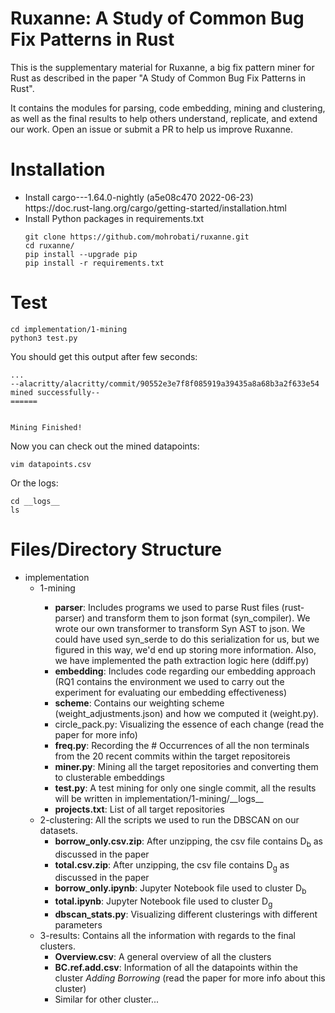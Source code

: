 <h1>Ruxanne: A Study of Common Bug Fix Patterns in Rust</h1>

This is the supplementary material for Ruxanne, a big fix pattern miner for Rust as described in the paper "A Study of Common Bug Fix Patterns in Rust".

It contains the modules for parsing, code embedding, mining and clustering, as well as the final results to help others understand, replicate, and extend our work. Open an issue or submit a PR to help us improve Ruxanne.


<h1>Installation</h1>
<ul>
<li>Install cargo---1.64.0-nightly (a5e08c470 2022-06-23)</li>
https://doc.rust-lang.org/cargo/getting-started/installation.html
<li>Install Python packages in requirements.txt</li>

```
git clone https://github.com/mohrobati/ruxanne.git
cd ruxanne/
pip install --upgrade pip
pip install -r requirements.txt
```

</ul>

<h1>Test</h1>

```
cd implementation/1-mining
python3 test.py
```
You should get this output after few seconds:

```
...
--alacritty/alacritty/commit/90552e3e7f8f085919a39435a8a68b3a2f633e54 mined successfully--
======


Mining Finished!
```

Now you can check out the mined datapoints:

```
vim datapoints.csv
```
Or the logs:

```
cd __logs__
ls
```
<h1>Files/Directory Structure</h1>

<ul>
<li>
implementation
<ul>
<li>1-mining</li>
<ul>
<li><b>parser</b>: Includes programs we used to parse Rust files (rust-parser) and transform them to json format (syn_compiler). We wrote our own transformer to transform Syn AST to json. We could have used syn_serde to do this serialization for us, but we figured in this way, we'd end up storing more information. Also, we have implemented the path extraction logic here (ddiff.py)</li>
<li><b>embedding</b>: Includes code regarding our embedding approach (RQ1 contains the environment we used to carry out the experiment for evaluating our embedding effectiveness)</li>
<li><b>scheme</b>: Contains our weighting scheme (weight_adjustments.json) and how we computed it (weight.py).</li>
<li>circle_pack.py: Visualizing the essence of each change (read the paper for more info)</li>
<li><b>freq.py</b>: Recording the # Occurrences of all the non terminals from the 20 recent commits within the target repositoreis</li>
<li><b>miner.py</b>: Mining all the target repositories and converting them to clusterable embeddings</li>
<li><b>test.py</b>: A test mining for only one single commit, all the results will be written in implementation/1-mining/__logs__</li>
<li><b>projects.txt</b>: List of all target repositories</li>
</ul>
<li>2-clustering: All the scripts we used to run the DBSCAN on our datasets.
<ul>
<li><b>borrow_only.csv.zip</b>: After unzipping, the csv file contains D<sub>b</sub> as discussed in the paper</li>
<li><b>total.csv.zip</b>: After unzipping, the csv file contains D<sub>g</sub> as discussed in the paper</li>
<li><b>borrow_only.ipynb</b>: Jupyter Notebook file used to cluster D<sub>b</sub></li>
<li><b>total.ipynb</b>: Jupyter Notebook file used to cluster D<sub>g</sub></li>
<li><b>dbscan_stats.py</b>: Visualizing different clusterings with different parameters</li>
</ul>
<li>3-results: Contains all the information with regards to the final clusters.
    <ul>
    <li><b>Overview.csv</b>: A general overview of all the clusters</li>
    <li><b>BC.ref.add.csv</b>: Information of all the datapoints within the cluster <i>Adding Borrowing</i> (read the paper for more info about this cluster)</li>
    <li>Similar for other cluster...</li>
    </ul>
</li>
</ul>

</li>
</ul>
